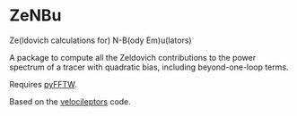 # ZeNBu
Ze(ldovich calculations for) N-B(ody Em)u(lators)

A package to compute all the Zeldovich contributions to the power spectrum of a tracer with quadratic bias, including beyond-one-loop terms.

Requires [pyFFTW](https://pyfftw.readthedocs.io/en/latest/).

Based on the [velocileptors](https://github.com/sfschen/velocileptors) code.
